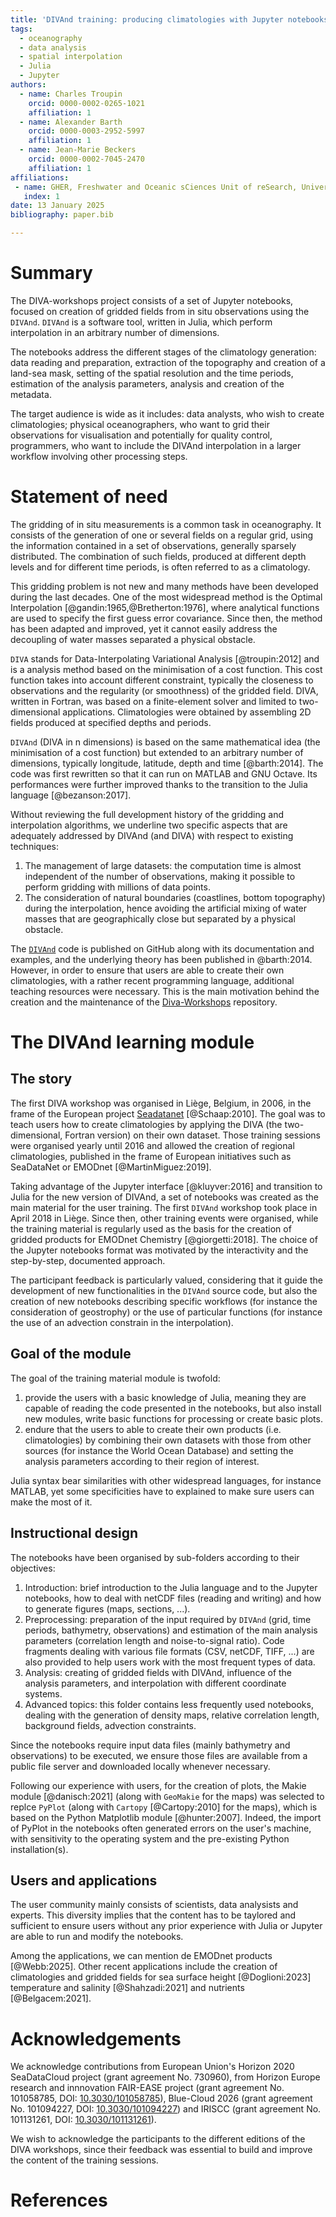 ```yaml
---
title: 'DIVAnd training: producing climatologies with Jupyter notebooks'
tags:
  - oceanography
  - data analysis
  - spatial interpolation
  - Julia
  - Jupyter
authors:
  - name: Charles Troupin
    orcid: 0000-0002-0265-1021
    affiliation: 1
  - name: Alexander Barth
    orcid: 0000-0003-2952-5997
    affiliation: 1
  - name: Jean-Marie Beckers
    orcid: 0000-0002-7045-2470
    affiliation: 1
affiliations:
 - name: GHER, Freshwater and Oceanic sCiences Unit of reSearch, University of Liège, Belgium
   index: 1
date: 13 January 2025
bibliography: paper.bib

---
```



# Summary

The DIVA-workshops project consists of a set of Jupyter notebooks, focused on creation of gridded fields from in situ observations using the `DIVAnd`. `DIVAnd` is a software tool, written in Julia, which perform interpolation in an arbitrary number of dimensions. 

The notebooks address the different stages of the climatology generation: data reading and preparation, extraction of the topography and creation of a land-sea mask, setting of the spatial resolution and the time periods, estimation of the analysis parameters, analysis and creation of the metadata.

The target audience is wide as it includes: data analysts, who wish to create climatologies; physical oceanographers, who want to grid their observations for visualisation and potentially for quality control, programmers, who want to include the DIVAnd interpolation in a larger workflow involving other processing steps. 


# Statement of need

The gridding of in situ measurements is a common task in oceanography. It consists of the generation of one or several fields on a regular grid, using the information contained in a set of observations, generally sparsely distributed. The combination of such fields, produced at different depth levels and for different time periods, is often referred to as a climatology. 

This gridding problem is not new and many methods have been developed during the last decades. One of the most widespread method is the Optimal Interpolation [@gandin:1965,@Bretherton:1976], where analytical functions are used to specify the first guess error covariance. Since then, the method has been adapted and improved, yet it cannot easily address the decoupling of water masses separated a physical obstacle.  

`DIVA` stands for Data-Interpolating Variational Analysis [@troupin:2012] and is a analysis method based on the minimisation of a cost function. This cost function takes into account different constraint, typically the closeness to observations and the regularity (or smoothness) of the gridded field. DIVA, written in Fortran, was based on a finite-element solver and limited to two-dimensional applications. Climatologies were obtained by assembling 2D fields produced at specified depths and periods.

`DIVAnd` (DIVA in n dimensions) is based on the same mathematical idea (the minimisation of a cost function) but extended to an arbitrary number of dimensions, typically longitude, latitude, depth and time [@barth:2014]. The code was first rewritten so that it can run on MATLAB and GNU Octave. Its performances were further improved thanks to the transition to the Julia language [@bezanson:2017].   

Without reviewing the full development history of the gridding and interpolation algorithms, we underline two specific aspects that are adequately addressed by DIVAnd (and DIVA) with respect to existing techniques:
1. The management of large datasets: the computation time is almost independent of the number of observations, making it possible to perform gridding with millions of data points.
2. The consideration of natural boundaries (coastlines, bottom topography) during the interpolation, hence avoiding the artificial mixing of water masses that are geographically close but separated by a physical obstacle.

The [`DIVAnd`](https://github.com/gher-uliege/DIVAnd.jl/) code is published on GitHub along with its documentation and examples, and the underlying theory has been published in @barth:2014. However, in order to ensure that users are able to create their own climatologies, with a rather recent programming language, additional teaching resources were necessary. This is the main motivation behind the creation and the maintenance of the [Diva-Workshops](https://github.com/gher-uliege/Diva-Workshops) repository.

# The DIVAnd learning module

## The story 

The first DIVA workshop was organised in Liège, Belgium, in 2006, in the frame of the European project [Seadatanet](https://www.seadatanet.org/) [@Schaap:2010]. The goal was to teach users how to create climatologies by applying the DIVA (the two-dimensional, Fortran version) on their own dataset. Those training sessions were organised yearly until 2016 and allowed the creation of regional climatologies, published in the frame of European initiatives such as SeaDataNet or EMODnet [@MartinMiguez:2019].

Taking advantage of the Jupyter interface [@kluyver:2016] and transition to Julia for the new version of DIVAnd, a set of notebooks was created as the main material for the user training. The first `DIVAnd` workshop took place in April 2018 in Liège. Since then, other training events were organised, while the training material is regularly used as the basis for the creation of gridded products for EMODnet Chemistry [@giorgetti:2018]. The choice of the Jupyter notebooks format was motivated by the interactivity and the step-by-step, documented approach. 

The participant feedback is particularly valued, considering that it guide the development of new functionalities in the `DIVAnd` source code, but also the creation of new notebooks describing specific workflows (for instance the consideration of geostrophy) or the use of particular functions (for instance the use of an advection constrain in the interpolation). 

## Goal of the module

The goal of the training material module is twofold: 
1. provide the users with a basic knowledge of Julia, meaning they are capable of reading the code presented in the notebooks, but also install new modules, write basic functions for processing or create basic plots. 
2. endure that the users to able to create their own products (i.e. climatologies) by combining their own datasets with those from other sources (for instance the World Ocean Database) and setting the analysis parameters according to their region of interest.

Julia syntax bear similarities with other widespread languages, for instance MATLAB, yet some specificities have to explained to make sure users can make the most of it. 

## Instructional design

The notebooks have been organised by sub-folders according to their objectives:
1. Introduction: brief introduction to the Julia language and to the Jupyter notebooks, how to deal with netCDF files (reading and writing) and how to generate figures (maps, sections, ...). 
2. Preprocessing: preparation of the input required by `DIVAnd` (grid, time periods, bathymetry, observations) and estimation of the main analysis parameters (correlation length and noise-to-signal ratio). Code fragments dealing with various file formats (CSV, netCDF, TIFF, ...) are also provided to help users work with the most frequent types of data.
3. Analysis: creating of gridded fields with DIVAnd, influence of the analysis parameters, and interpolation with different coordinate systems.
4. Advanced topics: this folder contains less frequently used notebooks, dealing with the generation of density maps, relative correlation length, background fields, advection constraints.

Since the notebooks require input data files (mainly bathymetry and observations) to be executed, we ensure those files are available from a public file server and downloaded locally whenever necessary. 

Following our experience with users, for the creation of plots, the Makie module [@danisch:2021] (along with `GeoMakie` for the maps) was selected to replce `PyPlot` (along with `Cartopy` [@Cartopy:2010] for the maps), which is based on the Python Matplotlib module [@hunter:2007]. Indeed, the import of PyPlot in the notebooks often generated errors on the user's machine, with sensitivity to the operating system and the pre-existing Python installation(s).

## Users and applications

The user community mainly consists of scientists, data analysists and experts. This diversity implies that the content has to be taylored and sufficient to ensure users without any prior experience with Julia or Jupyter are able to run and modify the notebooks. 

Among the applications, we can mention de EMODnet products [@Webb:2025]. 
Other recent applications include the creation of climatologies and gridded fields for sea surface height [@Doglioni:2023]
temperature and salinity [@Shahzadi:2021] and nutrients [@Belgacem:2021].


# Acknowledgements

We acknowledge contributions from European Union's Horizon 2020 SeaDataCloud project (grant agreement No. 730960), from Horizon Europe research and innnovation FAIR-EASE project (grant agreement No. 101058785, DOI: [10.3030/101058785](https://doi.org/10.3030/101058785)), Blue-Cloud 2026 (grant agreement No. 101094227, DOI: [10.3030/101094227](https://doi.org/10.3030/101094227)) and IRISCC (grant agreement No. 101131261, DOI: [10.3030/101131261](https://doi.org/10.3030/101131261)).

We wish to acknowledge the participants to the different editions of the DIVA workshops, since their feedback was essential to build and improve the content of the training sessions.

# References
